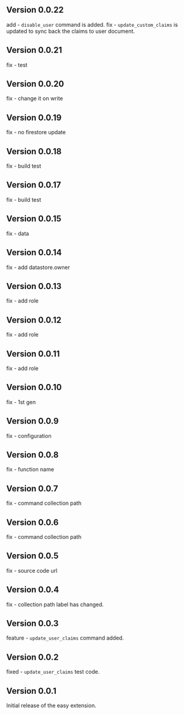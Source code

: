 ## Version 0.0.22

add - `disable_user` command is added.
fix - `update_custom_claims` is updated to sync back the claims to user document.


## Version 0.0.21

fix - test


## Version 0.0.20

fix - change it on write

## Version 0.0.19

fix - no firestore update

## Version 0.0.18

fix - build test


## Version 0.0.17

fix - build test

## Version 0.0.15

fix - data

## Version 0.0.14

fix - add datastore.owner


## Version 0.0.13

fix - add role

## Version 0.0.12

fix - add role


## Version 0.0.11

fix - add role


## Version 0.0.10

fix - 1st gen


## Version 0.0.9

fix - configuration

## Version 0.0.8

fix - function name


## Version 0.0.7

fix - command collection path


## Version 0.0.6

fix - command collection path


## Version 0.0.5

fix - source code url

## Version 0.0.4

fix - collection path label has changed.

## Version 0.0.3

feature - `update_user_claims` command added.

## Version 0.0.2


fixed - `update_user_claims` test code.

## Version 0.0.1

Initial release of the easy extension.
